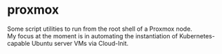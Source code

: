 # proxmox

Some script utilities to run from the root shell of a Proxmox node.  
My focus at the moment is in automating the instantiation of Kubernetes-capable Ubuntu server VMs via Cloud-Init.
